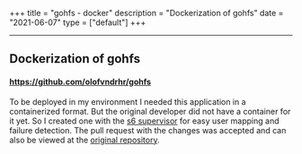 +++
title = "gohfs - docker"
description = "Dockerization of gohfs"
date = "2021-06-07"
type = ["default"]
+++

---

## Dockerization of gohfs

#### https://github.com/olofvndrhr/gohfs

To be deployed in my environment I needed this application in a containerized format.
But the original developer did not have a container for it yet.
So I created one with the [s6 supervisor](https://github.com/just-containers/s6-overlay) for easy user mapping and failure detection.
The pull request with the changes was accepted and can also be viewed at the [original repository](https://github.com/finzzz/gohfs).
